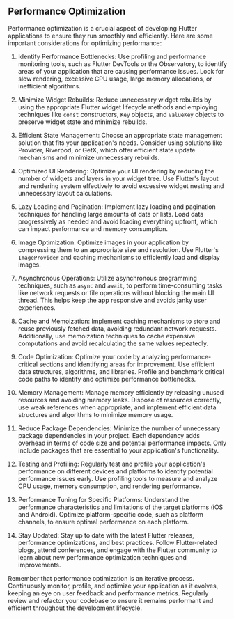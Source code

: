 ## Performance Optimization

Performance optimization is a crucial aspect of developing Flutter applications to ensure they run smoothly and efficiently. Here are some important considerations for optimizing performance:

1. Identify Performance Bottlenecks:
   Use profiling and performance monitoring tools, such as Flutter DevTools or the Observatory, to identify areas of your application that are causing performance issues. Look for slow rendering, excessive CPU usage, large memory allocations, or inefficient algorithms.

2. Minimize Widget Rebuilds:
   Reduce unnecessary widget rebuilds by using the appropriate Flutter widget lifecycle methods and employing techniques like `const` constructors, `Key` objects, and `ValueKey` objects to preserve widget state and minimize rebuilds.

3. Efficient State Management:
   Choose an appropriate state management solution that fits your application's needs. Consider using solutions like Provider, Riverpod, or GetX, which offer efficient state update mechanisms and minimize unnecessary rebuilds.

4. Optimized UI Rendering:
   Optimize your UI rendering by reducing the number of widgets and layers in your widget tree. Use Flutter's layout and rendering system effectively to avoid excessive widget nesting and unnecessary layout calculations.

5. Lazy Loading and Pagination:
   Implement lazy loading and pagination techniques for handling large amounts of data or lists. Load data progressively as needed and avoid loading everything upfront, which can impact performance and memory consumption.

6. Image Optimization:
   Optimize images in your application by compressing them to an appropriate size and resolution. Use Flutter's `ImageProvider` and caching mechanisms to efficiently load and display images.

7. Asynchronous Operations:
   Utilize asynchronous programming techniques, such as `async` and `await`, to perform time-consuming tasks like network requests or file operations without blocking the main UI thread. This helps keep the app responsive and avoids janky user experiences.

8. Cache and Memoization:
   Implement caching mechanisms to store and reuse previously fetched data, avoiding redundant network requests. Additionally, use memoization techniques to cache expensive computations and avoid recalculating the same values repeatedly.

9. Code Optimization:
   Optimize your code by analyzing performance-critical sections and identifying areas for improvement. Use efficient data structures, algorithms, and libraries. Profile and benchmark critical code paths to identify and optimize performance bottlenecks.

10. Memory Management:
    Manage memory efficiently by releasing unused resources and avoiding memory leaks. Dispose of resources correctly, use weak references when appropriate, and implement efficient data structures and algorithms to minimize memory usage.

11. Reduce Package Dependencies:
    Minimize the number of unnecessary package dependencies in your project. Each dependency adds overhead in terms of code size and potential performance impacts. Only include packages that are essential to your application's functionality.

12. Testing and Profiling:
    Regularly test and profile your application's performance on different devices and platforms to identify potential performance issues early. Use profiling tools to measure and analyze CPU usage, memory consumption, and rendering performance.

13. Performance Tuning for Specific Platforms:
    Understand the performance characteristics and limitations of the target platforms (iOS and Android). Optimize platform-specific code, such as platform channels, to ensure optimal performance on each platform.

14. Stay Updated:
    Stay up to date with the latest Flutter releases, performance optimizations, and best practices. Follow Flutter-related blogs, attend conferences, and engage with the Flutter community to learn about new performance optimization techniques and improvements.

Remember that performance optimization is an iterative process. Continuously monitor, profile, and optimize your application as it evolves, keeping an eye on user feedback and performance metrics. Regularly review and refactor your codebase to ensure it remains performant and efficient throughout the development lifecycle.
